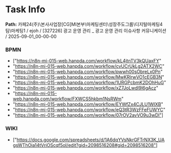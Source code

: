 # Task Info

**Path:** 카페24(주)\본사사업장\[CG]MI본부\마케팅센터\성장주도그룹\디지털마케팅4팀\마케팅1 / ejoh / [327226] 광고 운영 관리 _ 광고 운영 관리 이슈사항 커뮤니케이션 / 2025-09-01_00-00-00

### BPMN
- ["https://n8n-mi-015-web.hanpda.com/workflow/kL4jtnTV3kQUaxFY"
- "https://n8n-mi-015-web.hanpda.com/workflow/cvUCrUkLg2ATX2WC"
- "https://n8n-mi-015-web.hanpda.com/workflow/pwwh00sObreLx0Pn"
- "https://n8n-mi-015-web.hanpda.com/workflow/MwKRlrwVO1cEGB3N"
- "https://n8n-mi-015-web.hanpda.com/workflow/1URGPcbmK2DOhHuG"
- "https://n8n-mi-015-web.hanpda.com/workflow/xZ7JoLwdl9l6gAcz"
- "https://n8n-mi-015-web.hanpda.com/workflow/FXWCS5hkbm1NsRWm"
- "https://n8n-mi-015-web.hanpda.com/workflow/EYWfZx4CJLU1WlXB"
- "https://n8n-mi-015-web.hanpda.com/workflow/eQ3tR3WzFFeFUWYC"
- "https://n8n-mi-015-web.hanpda.com/workflow/07rOV2avVO9u3wDl"]

### WIKI
- ["https://docs.google.com/spreadsheets/d/1A6dqYVsNkrGFTrNX3K_UAgsWThOia14tVriOScqf5oI/edit?gid=2098516208#gid=2098516208"]

